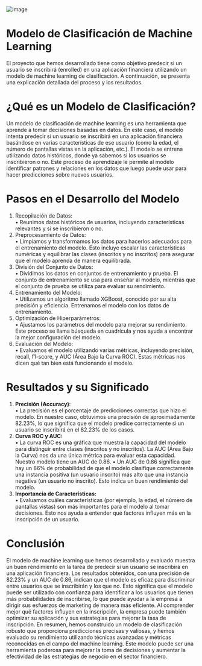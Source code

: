 ![image](https://github.com/roscha10/Datatech_MachineLearning/assets/130667173/6fb9e404-2161-4e72-8b45-56cad03f3857)


# Modelo de Clasificación de Machine Learning
El proyecto que hemos desarrollado tiene como objetivo predecir si un usuario se inscribirá (enrolled) en una aplicación financiera utilizando un modelo de machine learning de clasificación. A continuación, se presenta una explicación detallada del proceso y los resultados.

# ¿Qué es un Modelo de Clasificación?
Un modelo de clasificación de machine learning es una herramienta que aprende a tomar decisiones basadas en datos. En este caso, el modelo intenta predecir si un usuario se inscribirá en una aplicación financiera basándose en varias características de ese usuario (como la edad, el número de pantallas vistas en la aplicación, etc.).
El modelo se entrena utilizando datos históricos, donde ya sabemos si los usuarios se inscribieron o no. Este proceso de aprendizaje le permite al modelo identificar patrones y relaciones en los datos que luego puede usar para hacer predicciones sobre nuevos usuarios.

# Pasos en el Desarrollo del Modelo
1.	Recopilación de Datos:      
•	Reunimos datos históricos de usuarios, incluyendo características relevantes y si se inscribieron o no.   
2.	Preprocesamiento de Datos:  
•	Limpiamos y transformamos los datos para hacerlos adecuados para el entrenamiento del modelo. Esto incluye escalar las características numéricas y equilibrar las clases (inscritos y no inscritos) para asegurar que el modelo aprenda de manera equilibrada.
3.	División del Conjunto de Datos:  
•	Dividimos los datos en conjuntos de entrenamiento y prueba. El conjunto de entrenamiento se usa para enseñar al modelo, mientras que el conjunto de prueba se utiliza para evaluar su rendimiento.
4.	Entrenamiento del Modelo:  
•	Utilizamos un algoritmo llamado XGBoost, conocido por su alta precisión y eficiencia. Entrenamos el modelo con los datos de entrenamiento.
5.	Optimización de Hiperparámetros:  
•	Ajustamos los parámetros del modelo para mejorar su rendimiento. Este proceso se llama búsqueda en cuadrícula y nos ayuda a encontrar la mejor configuración del modelo.
6.	Evaluación del Modelo:  
•	Evaluamos el modelo utilizando varias métricas, incluyendo precisión, recall, f1-score, y AUC (Área Bajo la Curva ROC). Estas métricas nos dicen qué tan bien está funcionando el modelo.

# Resultados y su Significado
1.	**Precisión (Accuracy)**:  
•	La precisión es el porcentaje de predicciones correctas que hizo el modelo. En nuestro caso, obtuvimos una precisión de aproximadamente 82.23%, lo que significa que el modelo predice correctamente si un usuario se inscribirá en el 82.23% de los casos.
2.	**Curva ROC y AUC:**  
•	La curva ROC es una gráfica que muestra la capacidad del modelo para distinguir entre clases (inscritos y no inscritos). La AUC (Área Bajo la Curva) nos da una única métrica para evaluar esta capacidad. Nuestro modelo tiene un AUC de 0.86.
•	Un AUC de 0.86 significa que hay un 86% de probabilidad de que el modelo clasifique correctamente una instancia positiva (un usuario inscrito) más alto que una instancia negativa (un usuario no inscrito). Esto indica un buen rendimiento del modelo.
3.	**Importancia de Características:**  
•	Evaluamos cuáles características (por ejemplo, la edad, el número de pantallas vistas) son más importantes para el modelo al tomar decisiones. Esto nos ayuda a entender qué factores influyen más en la inscripción de un usuario.

# Conclusión 

El modelo de machine learning que hemos desarrollado y evaluado muestra un buen rendimiento en la tarea de predecir si un usuario se inscribirá en una aplicación financiera. Los resultados obtenidos, con una precisión de 82.23% y un AUC de 0.86, indican que el modelo es eficaz para discriminar entre usuarios que se inscribirán y los que no.
Esto significa que el modelo puede ser utilizado con confianza para identificar a los usuarios que tienen más probabilidades de inscribirse, lo que puede ayudar a la empresa a dirigir sus esfuerzos de marketing de manera más eficiente. Al comprender mejor qué factores influyen en la inscripción, la empresa puede también optimizar su aplicación y sus estrategias para mejorar la tasa de inscripción.
En resumen, hemos construido un modelo de clasificación robusto que proporciona predicciones precisas y valiosas, y hemos evaluado su rendimiento utilizando técnicas avanzadas y métricas reconocidas en el campo del machine learning. Este modelo puede ser una herramienta poderosa para mejorar la toma de decisiones y aumentar la efectividad de las estrategias de negocio en el sector financiero.
